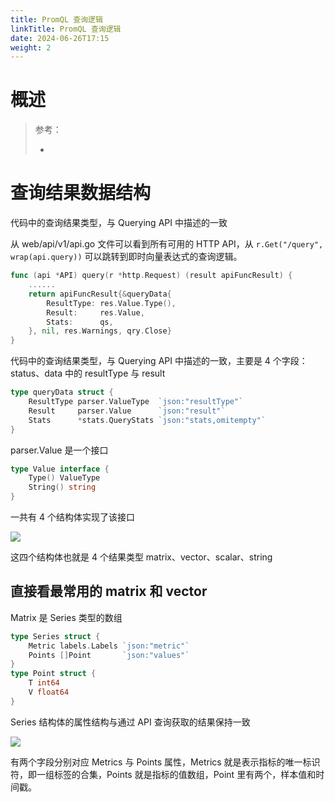 ```yaml
---
title: PromQL 查询逻辑
linkTitle: PromQL 查询逻辑
date: 2024-06-26T17:15
weight: 2
---
```


# 概述

> 参考：
>
> -

# 查询结果数据结构

代码中的查询结果类型，与 Querying API 中描述的一致

从 web/api/v1/api.go 文件可以看到所有可用的 HTTP API，从 `r.Get("/query", wrap(api.query))` 可以跳转到即时向量表达式的查询逻辑。

```go
func (api *API) query(r *http.Request) (result apiFuncResult) {
	......
	return apiFuncResult{&queryData{
		ResultType: res.Value.Type(),
		Result:     res.Value,
		Stats:      qs,
	}, nil, res.Warnings, qry.Close}
}
```

代码中的查询结果类型，与 Querying API 中描述的一致，主要是 4 个字段：status、data 中的 resultType 与 result

```go
type queryData struct {
	ResultType parser.ValueType  `json:"resultType"`
	Result     parser.Value      `json:"result"`
	Stats      *stats.QueryStats `json:"stats,omitempty"`
}
```

parser.Value 是一个接口

```go
type Value interface {
	Type() ValueType
	String() string
}
```

一共有 4 个结构体实现了该接口

![](https://notes-learning.oss-cn-beijing.aliyuncs.com/dg9h9g/1616068620395-100edb14-c157-4c00-9d02-60937abc9df5.png)

这四个结构体也就是 4 个结果类型 matrix、vector、scalar、string

## 直接看最常用的 matrix 和 vector

Matrix 是 Series 类型的数组

```go
type Series struct {
	Metric labels.Labels `json:"metric"`
	Points []Point       `json:"values"`
}
type Point struct {
	T int64
	V float64
}
```

Series 结构体的属性结构与通过 API 查询获取的结果保持一致

![](https://notes-learning.oss-cn-beijing.aliyuncs.com/dg9h9g/1616068620417-18503054-4f3f-4421-9eea-25d62ca25884.png)

有两个字段分别对应 Metrics 与 Points 属性，Metrics 就是表示指标的唯一标识符，即一组标签的合集，Points 就是指标的值数组，Point 里有两个，样本值和时间戳。
